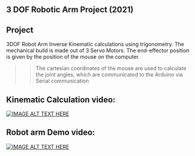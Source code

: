 ## 3 DOF Robotic Arm Project (2021)


## Project

3DOF Robot Arm Inverse Kinematic calculations using trigonometry. The mechanical build is made out of 3 Servo Motors. The end-effector position is given by the position of the mouse on the computer.
>> The cartesian coordinates of the mouse are used to calculate the joint angles, which are communicated to the Arduino via Serial communication

## Kinematic Calculation video:

[![IMAGE ALT TEXT HERE](https://i.ytimg.com/vi/sJ0JA0zjR-4/hqdefault.jpg?sqp=-oaymwFBCNACELwBSFryq4qpAzMIARUAAIhCGAHYAQHiAQoIGBACGAY4AUAB8AEB-AHSBoAC4AOKAgwIABABGGcgZyhnMA8=&rs=AOn4CLALPNafb9CD7EZK9hZIpA5PA734FQ)](https://www.youtube.com/watch?v=sJ0JA0zjR-4)


## Robot arm Demo video: 





[![IMAGE ALT TEXT HERE](https://i.ytimg.com/vi/BGVK2FOS8_U/hqdefault.jpg?sqp=-oaymwFBCNACELwBSFryq4qpAzMIARUAAIhCGAHYAQHiAQoIGBACGAY4AUAB8AEB-AHSBoAC4AOKAgwIABABGFsgWyhbMA8=&rs=AOn4CLAiMpadWUH1oqAN-mxcwrjSDk-W8A)](https://www.youtube.com/watch?v=BGVK2FOS8_U
)



